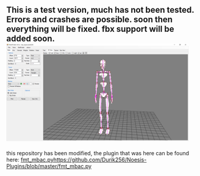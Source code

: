 This is a test version, much has not been tested. Errors and crashes are possible. soon then everything will be fixed. fbx support will be added soon.
<img src="screen/no_name.png" width="478" height="256" />
-------------------------------------------------------------------------------
this repository has been modified, the plugin that was here can be found here:
[fmt_mbac.py](https://github.com/Durik256/Noesis-Plugins/blob/master/fmt_mbac.py)https://github.com/Durik256/Noesis-Plugins/blob/master/fmt_mbac.py
